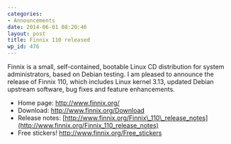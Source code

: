 ```yaml
---
categories:
- Announcements
date: 2014-06-01 08:20:46
layout: post
title: Finnix 110 released
wp_id: 476
---
```

Finnix is a small, self-contained, bootable Linux CD distribution for system administrators, based on Debian testing. I am pleased to announce the release of Finnix 110, which includes Linux kernel 3.13, updated Debian upstream software, bug fixes and feature enhancements.

  * Home page: <http://www.finnix.org/>
  * Download: <http://www.finnix.org/Download>
  * Release notes: [http://www.finnix.org/Finnix\_110\_release_notes](http://www.finnix.org/Finnix_110_release_notes)
  * Free stickers! <http://www.finnix.org/Free_stickers>
